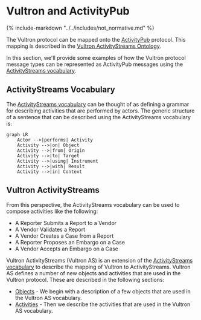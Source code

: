 # Vultron and ActivityPub

{% include-markdown "../../includes/not_normative.md" %}

The Vultron protocol can be mapped onto the [ActivityPub](https://www.w3.org/TR/activitypub/)
protocol. This mapping is described in the
[Vultron ActivityStreams Ontology](../../reference/ontology/vultron_as.md).

In this section, we'll provide some examples of how the Vultron protocol
message types can be represented as ActivityPub messages using the
[ActivityStreams vocabulary](https://www.w3.org/TR/activitystreams-vocabulary/).

## ActivityStreams Vocabulary

The [ActivityStreams vocabulary](https://www.w3.org/TR/activitystreams-vocabulary/) can be thought of as defining a
grammar for describing activities that are performed by actors. The generic structure of a sentence that can be
described using the ActivityStreams vocabulary is:

```mermaid
graph LR
    Actor -->|performs| Activity
    Activity -->|on| Object
    Activity -->|from| Origin
    Activity -->|to| Target
    Activity -->|using| Instrument
    Activity -->|with| Result
    Activity -->|in| Context
```

## Vultron ActivityStreams

From this perspective, the ActivityStreams vocabulary can be used to compose activities like the following:

- A Reporter Submits a Report to a Vendor
- A Vendor Validates a Report
- A Vendor Creates a Case from a Report
- A Reporter Proposes an Embargo on a Case
- A Vendor Accepts an Embargo on a Case

Vultron ActivityStreams (Vultron AS) is an extension of the
[ActivityStreams vocabulary](https://www.w3.org/TR/activitystreams-vocabulary/)
to describe the mapping of Vultron to ActivityStreams.
Vultron AS defines a number of new objects and activities that are used in the
Vultron protocol. These are described in the following sections:

- [Objects](objects.md) - We begin with a description of a few objects that are used in the
Vultron AS vocabulary.
- [Activities](activities/index.md) - Then we describe the activities that are used in the Vultron AS vocabulary.
